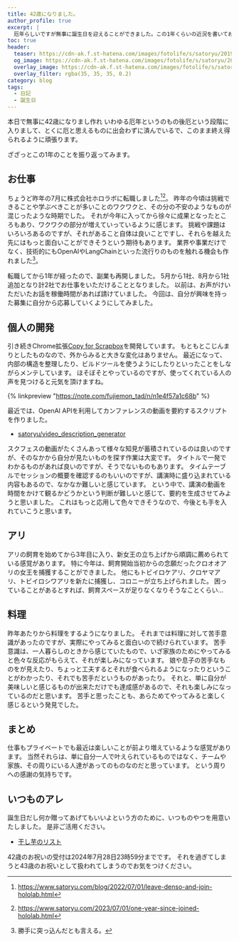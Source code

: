 ```yaml
---
title: 42歳になりました。
author_profile: true
excerpt: |
  厄年らしいですが無事に誕生日を迎えることができました。この1年くらいの近況を書いておきます。
toc: true
header:
  teaser: https://cdn-ak.f.st-hatena.com/images/fotolife/s/satoryu/20190728/20190728144415.jpg
  og_image: https://cdn-ak.f.st-hatena.com/images/fotolife/s/satoryu/20190728/20190728144415.jpg
  overlay_image: https://cdn-ak.f.st-hatena.com/images/fotolife/s/satoryu/20190728/20190728144415.jpg
  overlay_filter: rgba(35, 35, 35, 0.2)
category: blog
tags:
  - 日記
  - 誕生日
---
```


本日で無事に42歳になりまし作れ
いわゆる厄年というのもの後厄という段階に入りまして、とくに厄と思えるものに出会わずに済んでいるで、このまま終え得られるように頑張ります。

ざざっとこの1年のことを振り返ってみます。

## お仕事

ちょうど昨年の7月に株式会社ホロラボに転職しました[^1][^2]。
昨年の今頃は挑戦できることや学ぶべきことが多いことのワクワクと、その分の不安のようなものが混じったような時期でした。
それが今年に入ってから徐々に成果となったところもあり、ワクワクの部分が増えていっているように感じます。
挑戦や課題はいろいろあるのですが、それがあること自体は良いことですし、それらを越えた先にはもっと面白いことができそうという期待もあります。
業界や事業だけでなく、技術的にもOpenAIやLangChainといった流行りのものを触れる機会も作れました[^3]。

転職してから1年が経ったので、副業も再開しました。
5月から1社、8月から1社追加となり計2社でお仕事をいただけることとなりました。
以前は、お声がけいただいたお話を稼働時間があれば請けていました。
今回は、自分が興味を持った募集に自分から応募していくようにしてみました。

[^1]: https://www.satoryu.com/blog/2022/07/01/leave-denso-and-join-hololab.html
[^2]: https://www.satoryu.com/2023/07/01/one-year-since-joined-hololab.html
[^3]: 勝手に突っ込んだとも言える。

## 個人の開発

引き続きChrome拡張[Copy for Scrapbox](https://github.com/satoryu/copy-for-scrapbox)を開発しています。
もともとこじんまりとしたものなので、外からみると大きな変化はありません。
最近になって、内部の構造を整理したり、ビルドツールを使うようにしたりといったことをしながらメンテしています。
ほそぼそとやっているのですが、使ってくれている人の声を見つけると元気を頂けますね。

{% linkpreview "https://note.com/fujiemon_tad/n/n1e4f57a1c68b" %}

最近では、OpenAI APIを利用してカンファレンスの動画を要約するスクリプトを作りました。

- [satoryu/video\_description\_generator](https://github.com/satoryu/video_description_generator)

スクフェスの動画がたくさんあって様々な知見が蓄積されているのは良いのですが、そのなかから自分が見たいものを探す作業は大変です。
タイトルで一発でわかるものがあれば良いのですが、そうでないものもあります。
タイムテーブルでセッションの概要を確認するのもいいのですが、講演時に盛り込まれている内容もあるので、なかなか難しいと感じています。
という中で、講演の動画を時間をかけて観るかどうかという判断が難しいと感じて、要約を生成させてみようと思いました。
これはもっと応用して色々できそうなので、今後とも手を入れていこうと思います。

## アリ

アリの飼育を始めてから3年目に入り、新女王の立ち上げから順調に薦められている感覚があります。
特に今年は、飼育開始当初からの念願だったクロオオアリの女王を捕獲することができました。
他にもトビイロケアリ、クロヤマアリ、トビイロシワアリを新たに捕獲し、コロニーが立ち上げられました。
困っていることがあるとすれば、飼育スペースが足りなくなりそうなことくらい…

## 料理

昨年あたりから料理をするようになりました。
それまでは料理に対して苦手意識があったのですが、実際にやってみると面白いので続けられています。
苦手意識は、一人暮らしのときから感じていたもので、いざ家族のためにやってみると色々な反応がもらえて、それが楽しみになっています。
娘や息子の苦手なものをが見えたり、ちょっと工夫するとそれが食べられるようになったりということがわかったり、それでも苦手だというものがあったり。
それと、単に自分が美味しいと感じるものが出来ただけでも達成感があるので、それも楽しみになっているのだと思います。
苦手と思ったことも、あらためてやってみると楽しく感じるという発見でした。

## まとめ

仕事もプライベートでも最近は楽しいことが前より増えているような感覚があります。
当然それらは、単に自分一人で叶えられているものではなく、チームや家族、その周りにいる人達があってのものなのだと思っています。
という周りへの感謝の気持ちです。

## いつものアレ

誕生日だし何か贈ってあげてもいいよという方のために、いつものやつを用意いたしました。
是非ご活用ください。

- [干し芋のリスト](https://www.amazon.co.jp/hz/wishlist/ls/3SSAKZLWVCO/ref=nav_wishlist_lists_1)

42歳のお祝いの受付は2024年7月28日23時59分までです。
それを過ぎてしまうと43歳のお祝いとして扱われてしまうのでお気をつけください。
